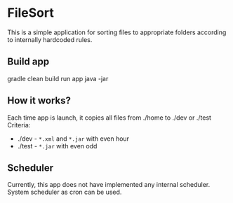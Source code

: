 # FileSort
This is a simple application for sorting files to appropriate folders according to internally hardcoded rules.

## Build app
gradle clean build
run app java -jar

## How it works?
Each time app is launch, it copies all files from ./home to ./dev or ./test
Criteria: 
+ ./dev - `*.xml` and `*.jar` with even hour
+ ./test - `*.jar` with even odd

## Scheduler
Currently, this app does not have implemented any internal scheduler. System scheduler as cron can be used.

